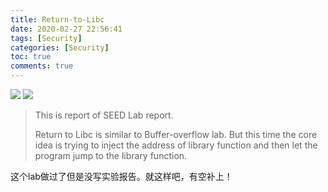 ```yaml
---
title: Return-to-Libc
date: 2020-02-27 22:56:41
tags: [Security]
categories: [Security]
toc: true
comments: true
---
```


![](images/Return-to-Libc/Platform-SEEDUbuntu16__04--32bit-green.svg) ![](images/Return-to-Libc/SEED-SoftwareSecurityLab-brightgreen.svg)

> This is report of SEED Lab report.
>
> Return to Libc is similar to Buffer-overflow lab. But this time the core idea is trying to inject the address of library function and then let the program jump to the library function. 

这个lab做过了但是没写实验报告。就这样吧，有空补上！

